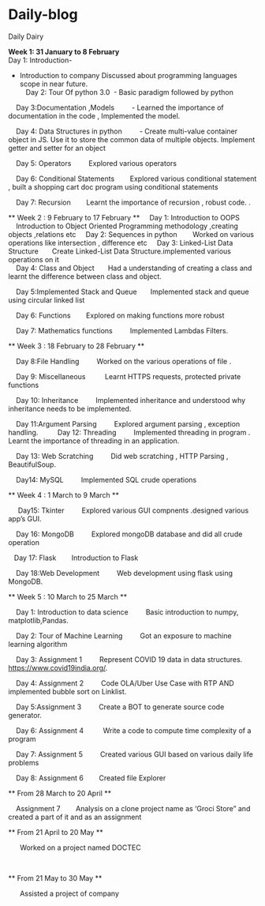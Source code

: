 # Daily-blog
Daily Dairy



 **Week 1: 31 January to 8 February**<BR>
 Day 1: Introduction-    
 - Introduction to company Discussed about programming languages  scope in near future.
  <BR>  
 Day 2: Tour Of python 3.0
 - Basic paradigm followed by python

    Day 3:Documentation ,Models 
        - Learned the importance of documentation in the code , Implemented the model.

    Day 4: Data Structures in python
        - Create multi-value container object in JS. Use it to store the common data of multiple objects. Implement getter and setter for an object


    Day 5: Operators
        Explored various operators 

    Day 6: Conditional Statements
       Explored various conditional statement , built a shopping cart doc program using conditional statements

    Day 7: Recursion
       Learnt the importance of recursion , robust code.
.
<br>
<!----------------------------------------------------------------------------------------------------------------------------->


 ** Week 2 : 9 February to 17 February **
    Day 1: Introduction to OOPS
       Introduction to Object Oriented Programming methodology ,creating objects ,relations etc
    Day 2: Sequences in python
       Worked on various operations like intersection , difference etc
    Day 3: Linked-List Data Structure
      Create Linked-List Data Structure.implemented various operations on it  
    Day 4: Class and Object
      Had a understanding of creating a class and learnt the difference between class and object.

    Day 5:Implemented Stack and Queue
      Implemented stack and queue using circular linked list

    Day 6: Functions
       Explored on making functions more robust

    Day 7: Mathematics functions 
       Implemented Lambdas Filters.
<br>
<!----------------------------------------------------------------------------------------------------------------------------->


 ** Week 3 : 18 February to 28 February **


    Day 8:File Handling
        Worked on the various operations of file .

    Day 9: Miscellaneous 
        Learnt HTTPS requests, protected private functions 

    Day 10: Inheritance 
        Implemented inheritance and understood why inheritance needs to be implemented.

    Day 11:Argument Parsing
        Explored argument parsing , exception handling.
    
    Day 12: Threading
        Implemented threading in program . Learnt the importance of threading in an application.

    Day 13: Web Scratching 
        Did web scratching , HTTP Parsing , BeautifulSoup.

    Day14: MySQL
        Implemented SQL crude operations 
<br>
<!----------------------------------------------------------------------------------------------------------------------------->

 ** Week 4 : 1 March to 9 March **

     Day15: Tkinter 
        Explored various GUI compnents .designed various app’s GUI.

    Day 16: MongoDB
        Explored mongoDB database and did all crude operation

    Day 17: Flask
       Introduction to Flask

    Day 18:Web Development 
        Web development using flask using MongoDB.
<br>
<!----------------------------------------------------------------------------------------------------------------------------->



 ** Week 5 : 10 March to 25 March  ** 

    Day 1: Introduction to data science 
        Basic introduction  to numpy, matplotlib,Pandas.

    Day 2: Tour of Machine Learning 
        Got an exposure to machine learning algorithm

    Day 3: Assignment 1
        Represent COVID 19 data in data structures.  https://www.covid19india.org/.

    Day 4: Assignment 2
        Code OLA/Uber Use Case with RTP AND implemented bubble sort on Linklist.

    Day 5:Assignment 3
        Create a BOT to generate source code generator.

    Day 6: Assignment 4 
        Write a code to compute time complexity of a program

    Day 7: Assignment 5
        Created various GUI based on various daily life problems

    Day 8: Assignment 6
       Created file Explorer 
<br>
<!----------------------------------------------------------------------------------------------------------------------------->


  ** From 28 March to 20 April  **

     Assignment 7
       Analysis on a  clone project name as ‘Groci Store” and created a part of it and as an assignment 
 <br>
<!----------------------------------------------------------------------------------------------------------------------------->



 ** From 21 April to 20 May **

      Worked on a project named DOCTEC
      
 <br>
<!----------------------------------------------------------------------------------------------------------------------------->



** From 21 May to 30 May **

      Assisted a project of company 

